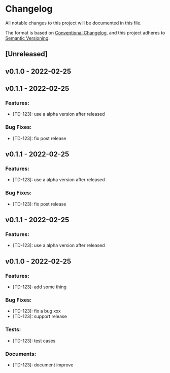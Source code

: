 # Changelog

All notable changes to this project will be documented in this file.

The format is based on [Conventional Changelog](https://www.conventionalcommits.org/en/v1.0.0/),
and this project adheres to [Semantic Versioning](https://semver.org/spec/v2.0.0.html).

## [Unreleased]
## v0.1.0 - 2022-02-25
## v0.1.1 - 2022-02-25

### Features:

- [TD-123]: use a alpha version after released

### Bug Fixes:

- [TD-123]: fix post release

## v0.1.1 - 2022-02-25

### Features:

- [TD-123]: use a alpha version after released

### Bug Fixes:

- [TD-123]: fix post release

## v0.1.1 - 2022-02-25

### Features:

- [TD-123]: use a alpha version after released

## v0.1.0 - 2022-02-25

### Features:

- [TD-123]: add some thing

### Bug Fixes:

- [TD-123]: fix a bug xxx
- [TD-123]: support release

### Tests:

- [TD-123]: test cases

### Documents:

- [TD-123]: document improve


